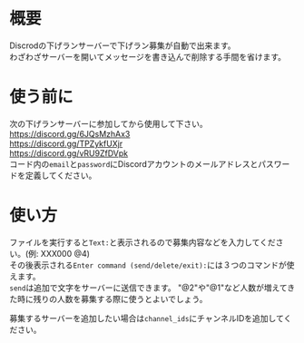 # 概要
Discrodの下げランサーバーで下げラン募集が自動で出来ます。  
わざわざサーバーを開いてメッセージを書き込んで削除する手間を省けます。
# 使う前に
次の下げランサーバーに参加してから使用して下さい。  
https://discord.gg/6JQsMzhAx3  
https://discord.gg/TPZykfUXjr  
https://discord.gg/vRU9ZfDVpk  
コード内の`email`と`password`にDiscordアカウントのメールアドレスとパスワードを定義してください。
# 使い方
ファイルを実行すると`Text:`と表示されるので募集内容などを入力してください。(例: XXX000 @4)  
その後表示される`Enter command (send/delete/exit):`には３つのコマンドが使えます。  
`send`は追加で文字をサーバーに送信できます。  "@2"や"@1"など人数が増えてきた時に残りの人数を募集する際に使うとよいでしょう。  

募集するサーバーを追加したい場合は`channel_ids`にチャンネルIDを追加してください。
